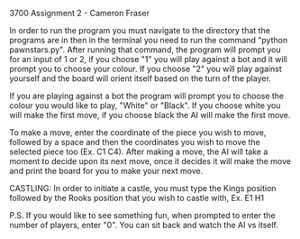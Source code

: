 3700 Assignment 2 - Cameron Fraser

In order to run the program you must navigate to the directory that the programs are in then in the terminal you need to run the command "python pawnstars.py". After running that command, the program will prompt you for an input of 1 or 2, if you choose "1" you will play against a bot and it will prompt you to choose your colour. If you choose "2" you will play against yourself and the board will orient itself based on the turn of the player.

If you are playing against a bot the program will prompt you to choose the colour you would like to play, "White" or "Black". If you choose white you will make the first move, if you choose black the AI will make the first move.

To make a move, enter the coordinate of the piece you wish to move, followed by a space and then the coordinates you wish to move the selected piece too (Ex. C1 C4). After making a move, the AI will take a moment to decide upon its next move, once it decides it will make the move and print the board for you to make your next move.

CASTLING: In order to initiate a castle, you must type the Kings position followed by the Rooks position that you wish to castle with, Ex. E1 H1

P.S. If you would like to see something fun, when prompted to enter the number of players, enter "0". You can sit back and watch the AI vs itself.

